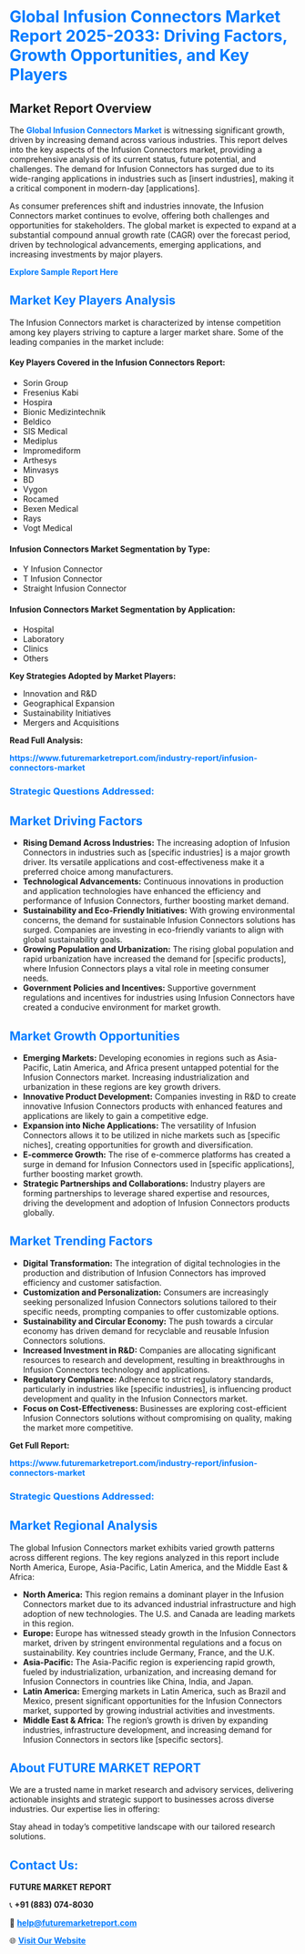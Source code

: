 <h1 style="color: #007BFF;">Global Infusion Connectors Market Report 2025-2033: Driving Factors, Growth Opportunities, and Key Players</h1>

<section id="overview">
<h2>Market Report Overview</h2>
<p>The <a href="https://www.futuremarketreport.com/industry-report/infusion-connectors-market" style="color: #007BFF; text-decoration: none;"><strong>Global Infusion Connectors Market</strong></a> is witnessing significant growth, driven by increasing demand across various industries. This report delves into the key aspects of the Infusion Connectors market, providing a comprehensive analysis of its current status, future potential, and challenges. The demand for Infusion Connectors has surged due to its wide-ranging applications in industries such as [insert industries], making it a critical component in modern-day [applications].</p>
<p>As consumer preferences shift and industries innovate, the Infusion Connectors market continues to evolve, offering both challenges and opportunities for stakeholders. The global market is expected to expand at a substantial compound annual growth rate (CAGR) over the forecast period, driven by technological advancements, emerging applications, and increasing investments by major players.</p>
</section>

<section id="overview">
<p><a href="https://www.futuremarketreport.com/request-sample/reportId=56536" style="color: #007BFF; text-decoration: none;"><strong>Explore Sample Report Here</strong></a></p>
</section>

<section id="key-players">
<h2 style="color: #007BFF;">Market Key Players Analysis</h2>
<p>The Infusion Connectors market is characterized by intense competition among key players striving to capture a larger market share. Some of the leading companies in the market include:</p>
<h4>Key Players Covered in the Infusion Connectors Report:</h4>
<ul><li>Sorin Group</li><li>Fresenius Kabi</li><li>Hospira</li><li>Bionic Medizintechnik</li><li>Beldico</li><li>SIS Medical</li><li>Mediplus</li><li>Impromediform</li><li>Arthesys</li><li>Minvasys</li><li>BD</li><li>Vygon</li><li>Rocamed</li><li>Bexen Medical</li><li>Rays</li><li>Vogt Medical</li></ul>
<h4>Infusion Connectors Market Segmentation by Type:</h4>
<ul><li>Y Infusion Connector</li><li>T Infusion Connector</li><li>Straight Infusion Connector</li></ul>

<h4>Infusion Connectors Market Segmentation by Application:</h4>
<ul><li>Hospital</li><li>Laboratory</li><li>Clinics</li><li>Others</li></ul>
<p><strong>Key Strategies Adopted by Market Players:</strong></p>
<ul>
<li>Innovation and R&D</li>
<li>Geographical Expansion</li>
<li>Sustainability Initiatives</li>
<li>Mergers and Acquisitions</li>
</ul>
</section>

<section>
<p><strong>Read Full Analysis: </strong></p><a href="https://www.futuremarketreport.com/industry-report/infusion-connectors-market" style="color: #007BFF; text-decoration: none;"><strong>https://www.futuremarketreport.com/industry-report/infusion-connectors-market</strong></a>
<h3 style="color: #007BFF;">Strategic Questions Addressed:</h3>
</section>

<section id="driving-factors">
<h2 style="color: #007BFF;">Market Driving Factors</h2>
<ul>
<li><strong>Rising Demand Across Industries:</strong> The increasing adoption of Infusion Connectors in industries such as [specific industries] is a major growth driver. Its versatile applications and cost-effectiveness make it a preferred choice among manufacturers.</li>
<li><strong>Technological Advancements:</strong> Continuous innovations in production and application technologies have enhanced the efficiency and performance of Infusion Connectors, further boosting market demand.</li>
<li><strong>Sustainability and Eco-Friendly Initiatives:</strong> With growing environmental concerns, the demand for sustainable Infusion Connectors solutions has surged. Companies are investing in eco-friendly variants to align with global sustainability goals.</li>
<li><strong>Growing Population and Urbanization:</strong> The rising global population and rapid urbanization have increased the demand for [specific products], where Infusion Connectors plays a vital role in meeting consumer needs.</li>
<li><strong>Government Policies and Incentives:</strong> Supportive government regulations and incentives for industries using Infusion Connectors have created a conducive environment for market growth.</li>
</ul>
</section>

<section id="growth-opportunities">
<h2 style="color: #007BFF;">Market Growth Opportunities</h2>
<ul>
<li><strong>Emerging Markets:</strong> Developing economies in regions such as Asia-Pacific, Latin America, and Africa present untapped potential for the Infusion Connectors market. Increasing industrialization and urbanization in these regions are key growth drivers.</li>
<li><strong>Innovative Product Development:</strong> Companies investing in R&D to create innovative Infusion Connectors products with enhanced features and applications are likely to gain a competitive edge.</li>
<li><strong>Expansion into Niche Applications:</strong> The versatility of Infusion Connectors allows it to be utilized in niche markets such as [specific niches], creating opportunities for growth and diversification.</li>
<li><strong>E-commerce Growth:</strong> The rise of e-commerce platforms has created a surge in demand for Infusion Connectors used in [specific applications], further boosting market growth.</li>
<li><strong>Strategic Partnerships and Collaborations:</strong> Industry players are forming partnerships to leverage shared expertise and resources, driving the development and adoption of Infusion Connectors products globally.</li>
</ul>
</section>

<section id="trending-factors">
<h2 style="color: #007BFF;">Market Trending Factors</h2>
<ul>
<li><strong>Digital Transformation:</strong> The integration of digital technologies in the production and distribution of Infusion Connectors has improved efficiency and customer satisfaction.</li>
<li><strong>Customization and Personalization:</strong> Consumers are increasingly seeking personalized Infusion Connectors solutions tailored to their specific needs, prompting companies to offer customizable options.</li>
<li><strong>Sustainability and Circular Economy:</strong> The push towards a circular economy has driven demand for recyclable and reusable Infusion Connectors solutions.</li>
<li><strong>Increased Investment in R&D:</strong> Companies are allocating significant resources to research and development, resulting in breakthroughs in Infusion Connectors technology and applications.</li>
<li><strong>Regulatory Compliance:</strong> Adherence to strict regulatory standards, particularly in industries like [specific industries], is influencing product development and quality in the Infusion Connectors market.</li>
<li><strong>Focus on Cost-Effectiveness:</strong> Businesses are exploring cost-efficient Infusion Connectors solutions without compromising on quality, making the market more competitive.</li>
</ul>
</section>

<section>
<p><strong>Get Full Report: </strong></p><a href="https://www.futuremarketreport.com/industry-report/infusion-connectors-market" style="color: #007BFF; text-decoration: none;"><strong>https://www.futuremarketreport.com/industry-report/infusion-connectors-market</strong></a>
<h3 style="color: #007BFF;">Strategic Questions Addressed:</h3>
</section>


<section id="regional-analysis">
<h2 style="color: #007BFF;">Market Regional Analysis</h2>
<p>The global Infusion Connectors market exhibits varied growth patterns across different regions. The key regions analyzed in this report include North America, Europe, Asia-Pacific, Latin America, and the Middle East & Africa:</p>
<ul>
<li><strong>North America:</strong> This region remains a dominant player in the Infusion Connectors market due to its advanced industrial infrastructure and high adoption of new technologies. The U.S. and Canada are leading markets in this region.</li>
<li><strong>Europe:</strong> Europe has witnessed steady growth in the Infusion Connectors market, driven by stringent environmental regulations and a focus on sustainability. Key countries include Germany, France, and the U.K.</li>
<li><strong>Asia-Pacific:</strong> The Asia-Pacific region is experiencing rapid growth, fueled by industrialization, urbanization, and increasing demand for Infusion Connectors in countries like China, India, and Japan.</li>
<li><strong>Latin America:</strong> Emerging markets in Latin America, such as Brazil and Mexico, present significant opportunities for the Infusion Connectors market, supported by growing industrial activities and investments.</li>
<li><strong>Middle East & Africa:</strong> The region’s growth is driven by expanding industries, infrastructure development, and increasing demand for Infusion Connectors in sectors like [specific sectors].</li>
</ul>
</section>

<footer>
<h2 style="color: #007BFF;">About FUTURE MARKET REPORT</h2>
<p>We are a trusted name in market research and advisory services, delivering actionable insights and strategic support to businesses across diverse industries. Our expertise lies in offering:</p>

<p>Stay ahead in today’s competitive landscape with our tailored research solutions.</p>

<h2 style="color: #007BFF;">Contact Us:</h2>
<p><strong>FUTURE MARKET REPORT</strong></p>
<p>📞 <strong>+91 (883) 074-8030</strong></p>
<p>📧 <strong><a href="mailto:help@futuremarketreport.com" style="color: #007BFF;">help@futuremarketreport.com</a></strong></p>
<p>🌐 <strong><a href="https://www.futuremarketreport.com/" style="color: #007BFF;">Visit Our Website</a></strong></p>
</footer>